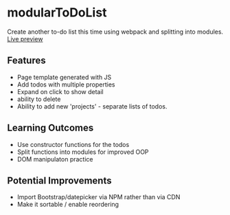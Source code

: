 # modularToDoList
Create another to-do list this time using webpack and splitting into modules. [Live preview](https://coleus99.github.io/modularToDoList/dist/index.html)

## Features
* Page template generated with JS
* Add todos with multiple properties
* Expand on click to show detail
* ability to delete
* Ability to add new 'projects' - separate lists of todos. 

## Learning Outcomes
* Use constructor functions for the todos
* Split functions into modules for improved OOP
* DOM manipulaton practice 

## Potential Improvements
* Import Bootstrap/datepicker via NPM rather than via CDN
* Make it sortable / enable reordering
